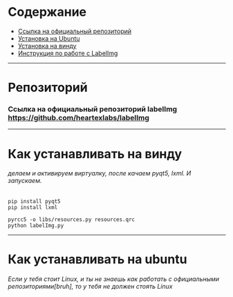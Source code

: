 # Содержание

+ [Ссылка на официальный репозиторий](#labelImg_git)
+ [Установка на Ubuntu](#ubuntu_install)
+ [Установка на винду](#windows_install)
+ [Инструкция по работе с LabelImg](#guide)


-----------------------------------------------------------
# <a name="labelImg_git"></a> Репозиторий
### Ссылка на официальный репозиторий labelImg https://github.com/heartexlabs/labelImg

-----------------------------------------------------------
# <a name="windows_install"></a> Как устанавливать на винду
###### делаем и активируем виртуалку, после качаем pyqt5, lxml. И запускаем.
```
pip install pyqt5
pip install lxml

pyrcc5 -o libs/resources.py resources.qrc
python labelImg.py
```
-----------------------------------------------------------
# <a name="ubuntu_install"></a> Как устанавливать на ubuntu
###### Если у тебя стоит Linux, и ты не знаешь как работать с официальными репозиториями[bruh], то у тебя не должен стоять Linux







